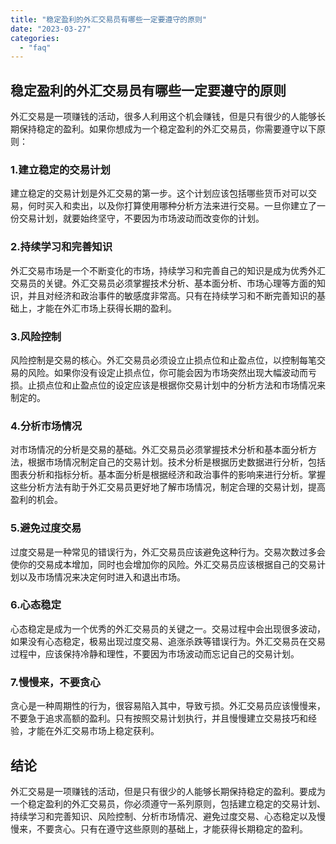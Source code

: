 ```yaml
---
title: "稳定盈利的外汇交易员有哪些一定要遵守的原则"
date: "2023-03-27"
categories: 
  - "faq"
---
```


## 稳定盈利的外汇交易员有哪些一定要遵守的原则

外汇交易是一项赚钱的活动，很多人利用这个机会赚钱，但是只有很少的人能够长期保持稳定的盈利。如果你想成为一个稳定盈利的外汇交易员，你需要遵守以下原则：

### 1.建立稳定的交易计划

建立稳定的交易计划是外汇交易的第一步。这个计划应该包括哪些货币对可以交易，何时买入和卖出，以及你打算使用哪种分析方法来进行交易。一旦你建立了一份交易计划，就要始终坚守，不要因为市场波动而改变你的计划。

### 2.持续学习和完善知识

外汇交易市场是一个不断变化的市场，持续学习和完善自己的知识是成为优秀外汇交易员的关键。外汇交易员必须掌握技术分析、基本面分析、市场心理等方面的知识，并且对经济和政治事件的敏感度非常高。只有在持续学习和不断完善知识的基础上，才能在外汇市场上获得长期的盈利。

### 3.风险控制

风险控制是交易的核心。外汇交易员必须设立止损点位和止盈点位，以控制每笔交易的风险。如果你没有设定止损点位，你可能会因为市场突然出现大幅波动而亏损。止损点位和止盈点位的设定应该是根据你交易计划中的分析方法和市场情况来制定的。

### 4.分析市场情况

对市场情况的分析是交易的基础。外汇交易员必须掌握技术分析和基本面分析方法，根据市场情况制定自己的交易计划。技术分析是根据历史数据进行分析，包括图表分析和指标分析。基本面分析是根据经济和政治事件的影响来进行分析。掌握这些分析方法有助于外汇交易员更好地了解市场情况，制定合理的交易计划，提高盈利的机会。

### 5.避免过度交易

过度交易是一种常见的错误行为，外汇交易员应该避免这种行为。交易次数过多会使你的交易成本增加，同时也会增加你的风险。外汇交易员应该根据自己的交易计划以及市场情况来决定何时进入和退出市场。

### 6.心态稳定

心态稳定是成为一个优秀的外汇交易员的关键之一。交易过程中会出现很多波动，如果没有心态稳定，极易出现过度交易、追涨杀跌等错误行为。外汇交易员在交易过程中，应该保持冷静和理性，不要因为市场波动而忘记自己的交易计划。

### 7.慢慢来，不要贪心

贪心是一种周期性的行为，很容易陷入其中，导致亏损。外汇交易员应该慢慢来，不要急于追求高额的盈利。只有按照交易计划执行，并且慢慢建立交易技巧和经验，才能在外汇交易市场上稳定获利。

## 结论

外汇交易是一项赚钱的活动，但是只有很少的人能够长期保持稳定的盈利。要成为一个稳定盈利的外汇交易员，你必须遵守一系列原则，包括建立稳定的交易计划、持续学习和完善知识、风险控制、分析市场情况、避免过度交易、心态稳定以及慢慢来，不要贪心。只有在遵守这些原则的基础上，才能获得长期稳定的盈利。
